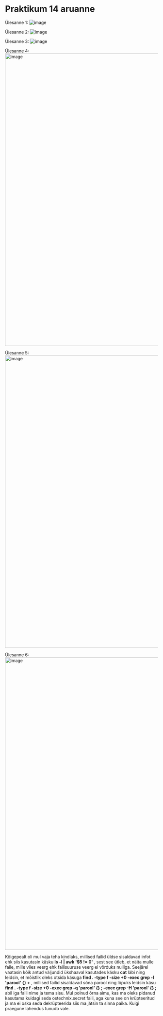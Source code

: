 # Praktikum 14 aruanne

Ülesanne 1: 
![image](https://github.com/armeig/opsys_praktikumid_armei_grete/assets/145908210/c7b02ae7-a22b-4bb3-be43-7bd821559d14)

Ülesanne 2: 
![image](https://github.com/armeig/opsys_praktikumid_armei_grete/assets/145908210/ac1c1d4c-58e2-45ac-954b-98cb715ca2cd)

Ülesanne 3:
![image](https://github.com/armeig/opsys_praktikumid_armei_grete/assets/145908210/1b8c4454-56d0-46a0-b5aa-3f5b3cfb4d64)

Ülesanne 4:
<img width="960" alt="image" src="https://github.com/armeig/opsys_praktikumid_armei_grete/assets/145908210/2b3530d7-d4be-4d43-af3c-69ad8cfc9c74">

Ülesanne 5:
<img width="960" alt="image" src="https://github.com/armeig/opsys_praktikumid_armei_grete/assets/145908210/0fcb87d6-1ac6-429f-a7b5-2414f4325388">

Ülesanne 6:
<img width="960" alt="image" src="https://github.com/armeig/opsys_praktikumid_armei_grete/assets/145908210/24dc423f-584d-4288-a3fa-e181db6ffbff">

Kõigepealt oli mul vaja teha kindlaks, millised failid üldse sisaldavad infot ehk siis kasutasin käsku __ls -l | awk '$5 != 0'__ , sest see ütleb, et näita mulle faile, mille viies veerg ehk failisuuruse veerg ei võrduks nulliga. Seejärel vaatasin kõik antud väljundid ükshaaval kasutades käsku __cat__ läbi ning leidsin, et mõistlik oleks otsida käsuga __find . -type f -size +0 -exec grep -l 'parool' {} +__ , millised failid sisaldavad sõna parool ning lõpuks leidsin käsu __find . -type f -size +0 -exec grep -q 'parool' {} \; -exec grep -H 'parool' {} \;__ abil iga faili nime ja tema sisu. Mul polnud õrna aimu, kas ma oleks pidanud kasutama kuidagi seda ostechnix.secret faili, aga kuna see on krüpteeritud ja ma ei oska seda dekrüpteerida siis ma jätsin ta sinna paika. Kuigi praegune lahendus tunudb vale.


